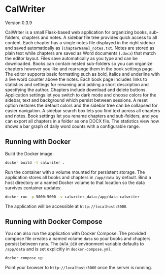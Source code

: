 # CalWriter

Version 0.3.9

CalWriter is a small Flask-based web application for organizing books, sub-folders, chapters and notes. A sidebar file tree provides quick access to all content. Each chapter has a single notes file displayed in the right sidebar and saved automatically as `[ChapterName]_notes.txt`. Notes are stored as plain text while chapters are saved as Word documents (`.docx`) that match the editor layout. Files save automatically as you type and can be downloaded. Books can contain nested sub-folders so you can organize chapters however you like and rearrange them in the book settings page. The editor supports basic formatting such as bold, italics and underline with a live word counter above the notes. Each book page includes links to statistics and settings for renaming and adding a short description and specifying the author. Chapters include download and delete buttons. Application settings let you switch to dark mode and choose colors for the sidebar, text and background which persist between sessions. A reset option restores the default colors and the sidebar tree can be collapsed for easier navigation. A sidebar search box lets you find text across all chapters and notes. Book settings let you rename chapters and sub-folders, and you can export all chapters in a folder as one DOCX file. The statistics view now shows a bar graph of daily word counts with a configurable range.

## Running with Docker

Build the Docker image:

```bash
docker build -t calwriter .
```

Run the container with a volume mounted for persistent storage. The application
stores all books and chapters in `/app/data` by default. Bind a host directory
or a named Docker volume to that location so the data survives container
updates:

```bash
docker run -p 5000:5000 -v calwriter_data:/app/data calwriter
```

The application will be accessible at `http://localhost:5000`.

## Running with Docker Compose

You can also run the application with Docker Compose. The provided compose file
creates a named volume `data` so your books and chapters persist between runs.
The `DATA_DIR` environment variable defaults to `/app/data` and is set
explicitly in `docker-compose.yml`.

```bash
docker compose up
```

Point your browser to `http://localhost:5000` once the server is running.

